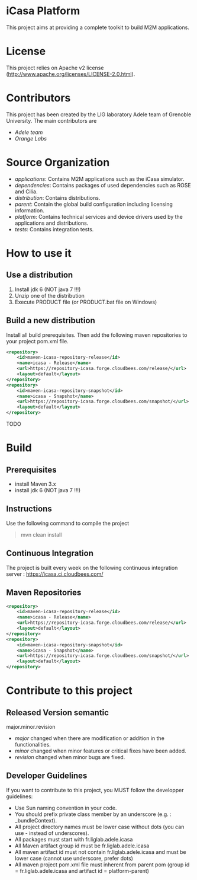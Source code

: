 iCasa Platform
=====

This project aims at providing a complete toolkit to build M2M applications.

License
=====

This project relies on Apache v2 license (<http://www.apache.org/licenses/LICENSE-2.0.html>).

Contributors
=====

This project has been created by the LIG laboratory Adele team of Grenoble University.
The main contributors are 
- _Adele team_
- _Orange Labs_

Source Organization
====

- _applications_: Contains M2M applications such as the iCasa simulator.  
- _dependencies_: Contains packages of used dependencies such as ROSE and Cilia.
- _distribution_: Contains distributions.
- _parent_: Contain the global build configuration including licensing information.
- _platform_: Contains technical services and device drivers used by the applications and distributions. 
- _tests_: Contains integration tests.

How to use it
=====

Use a distribution
----

1. Install jdk 6 (NOT java 7 !!!)
2. Unzip one of the distribution
3. Execute PRODUCT file (or PRODUCT.bat file on Windows)

Build a new distribution
----

Install all build prerequisites.
Then add the following maven repositories to your project pom.xml file.
```xml
<repository>
	<id>maven-icasa-repository-release</id>
	<name>icasa - Release</name>
	<url>https://repository-icasa.forge.cloudbees.com/release/</url>
	<layout>default</layout>
</repository>
<repository>
	<id>maven-icasa-repository-snapshot</id>
	<name>icasa - Snapshot</name>
	<url>https://repository-icasa.forge.cloudbees.com/snapshot/</url>
	<layout>default</layout>
</repository>
```
TODO

Build
=====

Prerequisites
-----

- install Maven 3.x
- install jdk 6 (NOT java 7 !!!)

Instructions
----

Use the following command to compile the project
> mvn clean install

Continuous Integration
----

The project is built every week on the following continuous integration server :
<https://icasa.ci.cloudbees.com/>

Maven Repositories
----

```xml
<repository>
	<id>maven-icasa-repository-release</id>
	<name>icasa - Release</name>
	<url>https://repository-icasa.forge.cloudbees.com/release/</url>
	<layout>default</layout>
</repository>
<repository>
	<id>maven-icasa-repository-snapshot</id>
	<name>icasa - Snapshot</name>
	<url>https://repository-icasa.forge.cloudbees.com/snapshot/</url>
	<layout>default</layout>
</repository>
```

Contribute to this project
====

Released Version semantic
----

 major.minor.revision 

 * _major_ changed when there are modification or addition in the functionalities. 
 * _minor_ changed when minor features or critical fixes have been added.
 * _revision_ changed when minor bugs are fixed.

Developer Guidelines
----
 
If you want to contribute to this project, you MUST follow the developper guidelines:
- Use Sun naming convention in your code.
- You should prefix private class member by an underscore (e.g. : _bundleContext).
- All project directory names must be lower case without dots (you can use - instead of underscores).
- All packages must start with fr.liglab.adele.icasa
- All Maven artifact group id must be fr.liglab.adele.icasa
- All maven artifact id must not contain fr.liglab.adele.icasa and must be lower case (cannot use underscore, prefer dots)
- All maven project pom.xml file must inherent from parent pom (group id = fr.liglab.adele.icasa and artifact id = platform-parent)
